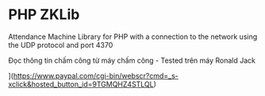 # PHP ZKLib #

Attendance Machine Library for PHP with a connection to the network using the UDP protocol and port 4370

Đọc thông tin chấm công từ máy chấm công - Tested trên máy Ronald Jack 


[](http://i.imgur.com/2tqfhMO.png?1)](https://www.paypal.com/cgi-bin/webscr?cmd=_s-xclick&hosted_button_id=9TGMQHZ4STLQL)
